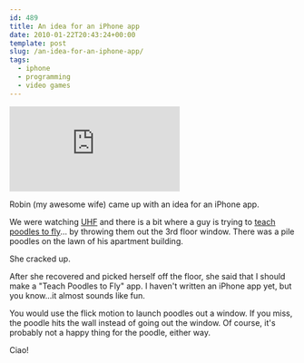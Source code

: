 ```yaml
---
id: 489
title: An idea for an iPhone app
date: 2010-01-22T20:43:24+00:00
template: post
slug: /an-idea-for-an-iphone-app/
tags:
  - iphone
  - programming
  - video games
---
```


<iframe src="https://www.youtube.com/embed/2kFGxH4wrs4" frameborder="0" allow="autoplay; encrypted-media" allowfullscreen></iframe>

Robin (my awesome wife) came up with an idea for an iPhone app.

We were watching [UHF](http://www.imdb.com/title/tt0098546/) and
there is a bit where a guy is trying to
[teach poodles to fly](http://www.youtube.com/watch?v=2kFGxH4wrs4)...
by throwing them out the 3rd floor window. There was a pile poodles
on the lawn of his apartment building.

She cracked up.

After she recovered and picked herself off the floor, she said that
I should make a "Teach Poodles to Fly" app. I haven't written an
iPhone app yet, but you know...it almost sounds like fun.

You would use the flick motion to launch poodles out a window. If
you miss, the poodle hits the wall instead of going out the window.
Of course, it's probably not a happy thing for the poodle, either
way.

Ciao!
